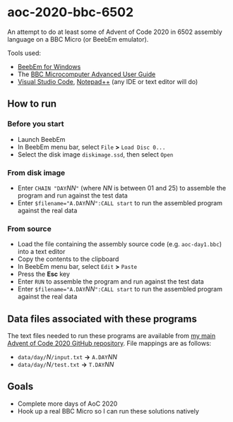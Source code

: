 # aoc-2020-bbc-6502
An attempt to do at least some of Advent of Code 2020 in 6502 assembly language on a BBC Micro (or BeebEm emulator).

Tools used:

* [BeebEm for Windows](https://github.com/stardot/beebem-windows)
* The [BBC Microcomputer Advanced User Guide](http://stardot.org.uk/mirrors/www.bbcdocs.com/filebase/essentials/BBC%20Microcomputer%20Advanced%20User%20Guide.pdf)
* [Visual Studio Code](https://code.visualstudio.com/), [Notepad++](https://notepad-plus-plus.org/) (any IDE or text editor will do)

## How to run

### Before you start

* Launch BeebEm
* In BeebEm menu bar, select `File` **>** `Load Disc 0...`
* Select the disk image `diskimage.ssd`, then select `Open`

### From disk image

* Enter `CHAIN "DAY`*NN*`"` (where *NN* is between 01 and 25) to assemble the program and run against the test data
* Enter `$filename="A.DAY`*NN*`":CALL start` to run the assembled program against the real data

### From source

* Load the file containing the assembly source code (e.g. `aoc-day1.bbc`) into a text editor
* Copy the contents to the clipboard
* In BeebEm menu bar, select `Edit` **>** `Paste`
* Press the **Esc** key
* Enter `RUN` to assemble the program and run against the test data
* Enter `$filename="A.DAY`*NN*`":CALL start` to run the assembled program against the real data

## Data files associated with these programs

The text files needed to run these programs are available from [my main Advent of Code 2020 GitHub repository](https://github.com/techiekeith/advent-of-code-2020). File mappings are as follows:

* `data/day/`*N*`/input.txt` **->** `A.DAY`*NN*
* `data/day/`*N*`/test.txt` **->** `T.DAY`*NN*

## Goals

* Complete more days of AoC 2020
* Hook up a real BBC Micro so I can run these solutions natively
